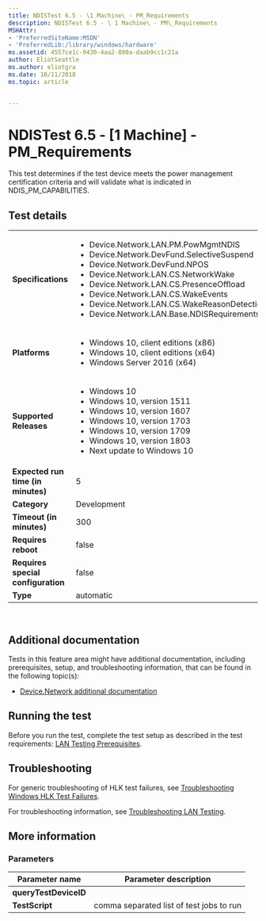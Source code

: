 ```yaml
---
title: NDISTest 6.5 - \1 Machine\ - PM_Requirements
description: NDISTest 6.5 - \ 1 Machine\ - PM\_Requirements
MSHAttr:
- 'PreferredSiteName:MSDN'
- 'PreferredLib:/library/windows/hardware'
ms.assetid: 4557ce1c-9430-4aa2-890a-daab9cc1c21a
author: EliotSeattle
ms.author: eliotgra
ms.date: 10/11/2018
ms.topic: article


---
```


# NDISTest 6.5 - \[1 Machine\] - PM_Requirements


This test determines if the test device meets the power management certification criteria and will validate what is indicated in NDIS\_PM\_CAPABILITIES.

## Test details
|||
|---|---|
| **Specifications**  | <ul><li>Device.Network.LAN.PM.PowMgmtNDIS</li><li>Device.Network.DevFund.SelectiveSuspend</li><li>Device.Network.DevFund.NPOS</li><li>Device.Network.LAN.CS.NetworkWake</li><li>Device.Network.LAN.CS.PresenceOffload</li><li>Device.Network.LAN.CS.WakeEvents</li><li>Device.Network.LAN.CS.WakeReasonDetection</li><li>Device.Network.LAN.Base.NDISRequirements</li></ul> |  
| **Platforms**   | <ul><li>Windows 10, client editions (x86)</li><li>Windows 10, client editions (x64)</li><li>Windows Server 2016 (x64)</li></ul> |
| **Supported Releases** | <ul><li>Windows 10</li><li>Windows 10, version 1511</li><li>Windows 10, version 1607</li><li>Windows 10, version 1703</li><li>Windows 10, version 1709</li><li>Windows 10, version 1803</li><li>Next update to Windows 10</li></ul> |
|**Expected run time (in minutes)**| 5 |
|**Category**| Development |
|**Timeout (in minutes)**| 300 |
|**Requires reboot**| false |
|**Requires special configuration**| false |
|**Type**| automatic |

 

## <span id="Additional_documentation"></span><span id="additional_documentation"></span><span id="ADDITIONAL_DOCUMENTATION"></span>Additional documentation


Tests in this feature area might have additional documentation, including prerequisites, setup, and troubleshooting information, that can be found in the following topic(s):

-   [Device.Network additional documentation](device-network-additional-documentation.md)

## <span id="Running_the_test"></span><span id="running_the_test"></span><span id="RUNNING_THE_TEST"></span>Running the test


Before you run the test, complete the test setup as described in the test requirements: [LAN Testing Prerequisites](lan-testing-prerequisites.md).

## <span id="Troubleshooting"></span><span id="troubleshooting"></span><span id="TROUBLESHOOTING"></span>Troubleshooting


For generic troubleshooting of HLK test failures, see [Troubleshooting Windows HLK Test Failures](..\user\troubleshooting-windows-hlk-test-failures.md).

For troubleshooting information, see [Troubleshooting LAN Testing](troubleshooting-lan-testing.md).

## <span id="More_information"></span><span id="more_information"></span><span id="MORE_INFORMATION"></span>More information


### <span id="Parameters"></span><span id="parameters"></span><span id="PARAMETERS"></span>Parameters

| Parameter name        | Parameter description                    |
|-----------------------|------------------------------------------|
| **queryTestDeviceID** |                                          |
| **TestScript**        | comma separated list of test jobs to run |

 

 

 






